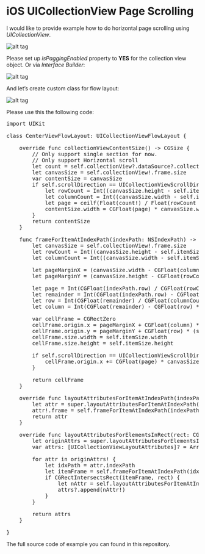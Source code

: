 # iOS UICollectionView Page Scrolling

I would like to provide example how to do horizontal page scrolling using <i>UICollectionView</i>.

![alt tag](https://raw.github.com/maximbilan/UICollectionViewHorizontalPaging/master/img/1.gif)

Please set up <i>isPaggingEnabled</i> property to <b>YES</b> for the collection view object. Or via <i>Interface Builder</i>:

![alt tag](https://raw.github.com/maximbilan/UICollectionViewHorizontalPaging/master/img/2.png)

And let’s create custom class for flow layout:

![alt tag](https://raw.github.com/maximbilan/UICollectionViewHorizontalPaging/master/img/3.png)

Please use this the following code:

<pre>
import UIKit

class CenterViewFlowLayout: UICollectionViewFlowLayout {
	
	override func collectionViewContentSize() -> CGSize {
		// Only support single section for now.
		// Only support Horizontal scroll
		let count = self.collectionView?.dataSource?.collectionView(self.collectionView!, numberOfItemsInSection: 0)
		let canvasSize = self.collectionView!.frame.size
		var contentSize = canvasSize
		if self.scrollDirection == UICollectionViewScrollDirection.Horizontal {
			let rowCount = Int((canvasSize.height - self.itemSize.height) / (self.itemSize.height + self.minimumInteritemSpacing) + 1)
			let columnCount = Int((canvasSize.width - self.itemSize.width) / (self.itemSize.width + self.minimumLineSpacing) + 1)
			let page = ceilf(Float(count!) / Float(rowCount * columnCount))
			contentSize.width = CGFloat(page) * canvasSize.width
		}
		return contentSize
	}
	
	func frameForItemAtIndexPath(indexPath: NSIndexPath) -> CGRect {
		let canvasSize = self.collectionView!.frame.size
		let rowCount = Int((canvasSize.height - self.itemSize.height) / (self.itemSize.height + self.minimumInteritemSpacing) + 1)
		let columnCount = Int((canvasSize.width - self.itemSize.width) / (self.itemSize.width + self.minimumLineSpacing) + 1)
		
		let pageMarginX = (canvasSize.width - CGFloat(columnCount) * self.itemSize.width - (columnCount > 1 ? CGFloat(columnCount - 1) * self.minimumLineSpacing : 0)) / 2.0
		let pageMarginY = (canvasSize.height - CGFloat(rowCount) * self.itemSize.height - (rowCount > 1 ? CGFloat(rowCount - 1) * self.minimumInteritemSpacing : 0)) / 2.0
		
		let page = Int(CGFloat(indexPath.row) / CGFloat(rowCount * columnCount))
		let remainder = Int(CGFloat(indexPath.row) - CGFloat(page) * CGFloat(rowCount * columnCount))
		let row = Int(CGFloat(remainder) / CGFloat(columnCount))
		let column = Int(CGFloat(remainder) - CGFloat(row) * CGFloat(columnCount))
		
		var cellFrame = CGRectZero
		cellFrame.origin.x = pageMarginX + CGFloat(column) * (self.itemSize.width + self.minimumLineSpacing)
		cellFrame.origin.y = pageMarginY + CGFloat(row) * (self.itemSize.height + self.minimumInteritemSpacing)
		cellFrame.size.width = self.itemSize.width
		cellFrame.size.height = self.itemSize.height
		
		if self.scrollDirection == UICollectionViewScrollDirection.Horizontal {
			cellFrame.origin.x += CGFloat(page) * canvasSize.width
		}
		
		return cellFrame
	}
	
	override func layoutAttributesForItemAtIndexPath(indexPath: NSIndexPath) -> UICollectionViewLayoutAttributes? {
		let attr = super.layoutAttributesForItemAtIndexPath(indexPath)?.copy() as! UICollectionViewLayoutAttributes?
		attr!.frame = self.frameForItemAtIndexPath(indexPath)
		return attr
	}
	
	override func layoutAttributesForElementsInRect(rect: CGRect) -> [UICollectionViewLayoutAttributes]? {
		let originAttrs = super.layoutAttributesForElementsInRect(rect)
		var attrs: [UICollectionViewLayoutAttributes]? = Array<UICollectionViewLayoutAttributes>()
		
		for attr in originAttrs! {
			let idxPath = attr.indexPath
			let itemFrame = self.frameForItemAtIndexPath(idxPath)
			if CGRectIntersectsRect(itemFrame, rect) {
				let nAttr = self.layoutAttributesForItemAtIndexPath(idxPath)
				attrs?.append(nAttr!)
			}
		}
		
		return attrs
	}
	
}
</pre>

The full source code of example you can found in this repository.
